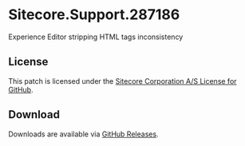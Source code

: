 # Sitecore.Support.287186
Experience Editor stripping HTML tags inconsistency

## License  
This patch is licensed under the [Sitecore Corporation A/S License for GitHub](https://github.com/sitecoresupport/Sitecore.Support.287186/blob/master/LICENSE).  

## Download  
Downloads are available via [GitHub Releases](https://github.com/sitecoresupport/Sitecore.Support.287186/releases).  
